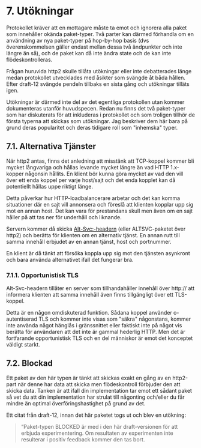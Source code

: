 # 7. Utökningar

Protokollet kräver att en mottagare måste ta emot och ignorera alla paket som
innehåller okända paket-typer. Två parter kan därmed förhandla om en
användning av nya paket-typer på hop-by-hop basis (dvs överenskommelsen
gäller endast mellan dessa två ändpunkter och inte längre än så), och de paket
kan då inte ändra state och de kan inte flödeskontrolleras.

Frågan huruvida http2 skulle tillåta utökningar eller inte debatterades länge
medan protokollet utvecklades med åsikter som svängde åt båda hållen. Efter
draft-12 svängde pendeln tillbaks en sista gång och utökningar tilläts igen.

Utökningar är därmed inte del av det egentliga protokollen utan kommer
dokumenteras utanför huvudspecen. Redan nu finns det två paket-typer som har
diskuterats för att inkluderas i protokollet och som troligen tillhör de
första typerna att skickas som utökningar. Jag beskriver dem här bara på grund
deras popularitet och deras tidigare roll som "inhemska" typer.

## 7.1. Alternativa Tjänster

När http2 antas, finns det anledning att misstänk att TCP-koppel kommer bli
mycket långvariga och hållas levande mycket längre än vad HTTP 1.x-kopper
någonsin hållits. En klient bör kunna göra mycket av vad den vill över ett
enda koppel per varje host/sajt och det enda kopplet kan då potentiellt hållas
uppe riktigt länge.

Detta påverkar hur HTTP-loadbalancerare arbetar och det kan komma situationer
där en sajt vill annonsera och föreslå att klienten kopplar upp sig mot en
annan host. Det kan vara för prestandans skull men även om en sajt håller på
att tas ner för underhåll och liknande.

Servern kommer då skicka
[Alt-Svc:-headern](http://tools.ietf.org/html/draft-ietf-httpbis-alt-svc-07)
(eller ALTSVC-paketet över http2) och berätta för klienten om en alternativ
tjänst. En annan rutt till samma innehåll erbjudet av en annan tjänst, host
och portnummer.

En klient är då tänkt att försöka koppla upp sig mot den tjänsten asynkront
och bara använda alternativet ifall det fungerar bra.

### 7.1.1. Opportunistisk TLS

Alt-Svc-headern tillåter en server som tillhandahåller innehåll över http://
att informera klienten att samma innehåll även finns tillgängligt över ett
TLS-koppel.

Detta är en någon omdiskuterad funktion. Sådana koppel använder o-autentiserad
TLS och kommer inte visas som "säkra" någonstans, kommer inte använda något
hänglås i gränssnittet eller faktiskt inte på något vis berätta för användaren
att det inte är gammal hederlig HTTP. Men det är fortfarande opportunistisk
TLS och en del människor är emot det konceptet väldigt starkt.

## 7.2. Blockad

Ett paket av den här typen är tänkt att skickas exakt en gång av en http2-part
när denne har data att skicka men flödeskontroll förbjuder den att skicka
data. Tanken är att ifall din implementation tar emot ett sådant paket så vet
du att din implementation har strulat till någonting och/eller du får mindre
än optimal överföringshastighet på grund av det.

Ett citat från draft-12, innan det här paketet togs ut och blev en utökning:

> “Paket-typen BLOCKED är med i den här draft-versionen för att erbjuda
> experimentering.  Om resultaten av experimenten inte resulterar i positiv
> feedback kommer den tas bort.
